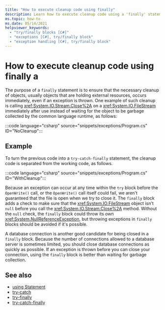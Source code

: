 ```yaml
---
title: "How to execute cleanup code using finally"
description: Learn how to execute cleanup code using a 'finally' statement. Finally statements ensure that any necessary cleanup of objects occurs immediately.
ms.topic: how-to
ms.date: 05/14/2021
helpviewer_keywords: 
  - "try/finally blocks [C#]"
  - "exceptions [C#], try/finally block"
  - "exception handling [C#], try/finally block"
---
```


# How to execute cleanup code using finally a
The purpose of a `finally` statement is to ensure that the necessary cleanup of objects, usually objects that are holding external resources, occurs immediately, even if an exception is thrown. One example of such cleanup is calling <xref:System.IO.Stream.Close%2A> on a <xref:System.IO.FileStream> immediately after use instead of waiting for the object to be garbage collected by the common language runtime, as follows:

:::code language="csharp" source="snippets/exceptions/Program.cs" ID="NoCleanup":::

## Example

To turn the previous code into a `try-catch-finally` statement, the cleanup code is separated from the working code, as follows.

:::code language="csharp" source="snippets/exceptions/Program.cs" ID="WithCleanup":::

Because an exception can occur at any time within the `try` block before the `OpenWrite()` call, or the `OpenWrite()` call itself could fail, we aren't guaranteed that the file is open when we try to close it. The `finally` block adds a check to make sure that the <xref:System.IO.FileStream> object isn't `null` before you call the <xref:System.IO.Stream.Close%2A> method. Without the `null` check, the `finally` block could throw its own <xref:System.NullReferenceException>, but throwing exceptions in `finally` blocks should be avoided if it's possible.

A database connection is another good candidate for being closed in a `finally` block. Because the number of connections allowed to a database server is sometimes limited, you should close database connections as quickly as possible. If an exception is thrown before you can close your connection, using the `finally` block is better than waiting for garbage collection.

## See also

- [using Statement](../../language-reference/keywords/using-statement.md)
- [try-catch](../../language-reference/keywords/try-catch.md)
- [try-finally](../../language-reference/keywords/try-finally.md)
- [try-catch-finally](../../language-reference/keywords/try-catch-finally.md)

